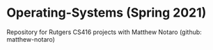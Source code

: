 # Operating-Systems (Spring 2021)

Repository for Rutgers CS416 projects with Matthew Notaro (github: matthew-notaro)
